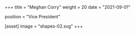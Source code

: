 +++
title = "Meghan Corry"
weight = 20
date = "2021-09-01"

position = "Vice President"

[asset]
  image = "shapes-02.svg"
+++

